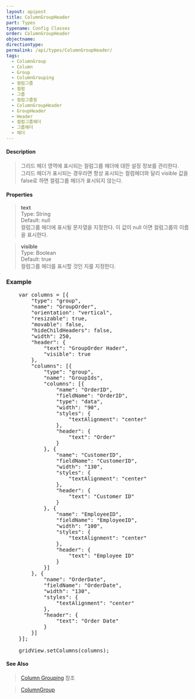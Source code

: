 ```yaml
---
layout: apipost
title: ColumnGroupHeader
part: Types
typename: Config Classes
order: ColumnGroupHeader
objectname: 
directiontype: 
permalink: /api/types/ColumnGroupHeader/
tags:
  - ColumnGroup
  - Column
  - Group
  - ColumnGrouping
  - 컬럼그룹
  - 컬럼
  - 그룹
  - 컬럼그룹핑
  - ColumnGroupHeader
  - GroupHeader
  - Header
  - 컬럼그룹헤더
  - 그룹헤더
  - 헤더
---
```


#### Description

> 그리드 헤더 영역에 표시되는 컬럼그룹 헤더에 대한 설정 정보를 관리한다.  
> 그리드 헤더가 표시되는 경우라면 항상 표시되는 컬럼헤더와 달리 visible 값을 false로 하면 컬럼그룹 헤더가 표시되지 않는다.

#### Properties

> **text**  
> Type: String   
> Default: null     
> 컬럼그룹 헤더에 표시될 문자열을 지정한다. 이 값이 null 이면  컬럼그룹의 이름을 표시한다.

> **visible**  
> Type: Boolean   
> Default: true     
> 컬럼그룹 헤더를 표시할 것인 지를 지정한다. 

### Example  

<pre class="prettyprint">
	var columns = [{
        "type": "group",
        "name": "GroupOrder",
        "orientation": "vertical",
        "resizable": true,
        "movable": false,
        "hideChildHeaders": false,
        "width": 250,
        "header": {
        	"text": "GroupOrder Hader",
            "visible": true
        },
        "columns": [{
            "type": "group",
            "name": "GroupIds",
            "columns": [{
                "name": "OrderID",
                "fieldName": "OrderID",
                "type": "data",
                "width": "90",
                "styles": {
                    "textAlignment": "center"
                },
                "header": {
                    "text": "Order"
                }
            }, {
                "name": "CustomerID",
                "fieldName": "CustomerID",
                "width": "130",
                "styles": {
                    "textAlignment": "center"
                },
                "header": {
                    "text": "Customer ID"
                }
            }, {
                "name": "EmployeeID",
                "fieldName": "EmployeeID",
                "width": "100",
                "styles": {
                    "textAlignment": "center"
                },
                "header": {
                    "text": "Employee ID"
                }
            }]
        }, {
            "name": "OrderDate",
            "fieldName": "OrderDate",
            "width": "130",
            "styles": {
                "textAlignment": "center"
            },
            "header": {
                "text": "Order Date"
            }
        }]
	}];
	
	gridView.setColumns(columns);
</pre>

#### See Also 

> [Column Grouping](http://demo.realgrid.net/Demo/ColumnGrouping) 참조  

> [ColumnGroup](/api/types/ColumnGroup)  


